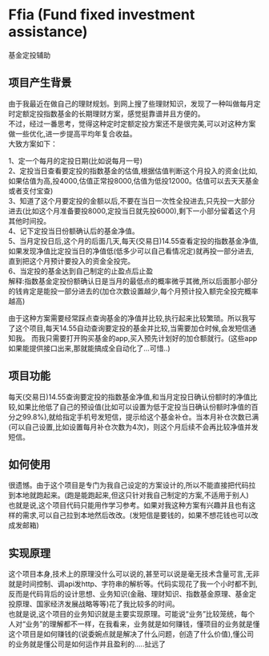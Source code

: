 # Ffia (Fund fixed investment assistance) 
基金定投辅助

## 项目产生背景  
由于我最近在做自己的理财规划。到网上搜了些理财知识，发现了一种叫做每月定时定额定投指数基金的长期理财方案，感觉挺靠谱并且方便的。      
不过，经过一番思考，觉得这种定时定额定投方案还不是很完美,可以对这种方案做一些优化,进一步提高平均年复合收益。  
大致方案如下： 

1、定一个每月的定投日期(比如说每月一号)  
2、定投当日查看要定投的指数基金的估值,根据估值判断这个月投入的资金(比如,如果估值为高,投4000,估值正常投8000,估值为低投12000。估值可以去天天基金或者支付宝查)  
3、知道了这个月要定投的金额以后,不要在当日一次性全投进去,只先投一大部分进去(比如这个月准备要投8000,定投当日就先投6000),剩下一小部分留着这个月其他时间投。  
4、记下定投当日份额确认后的基金净值。  
5、当月定投日后,这个月的后面几天,每天(交易日)14.55查看定投的指数基金净值,如果发现净值比定投当日的净值低(低多少可以自己看情况定)就再投一部分进去,直到把这个月预计要投入的资金全投完。  
6、当定投的基金达到自己制定的止盈点后止盈    
解释:指数基金定投份额确认日是当月的最低点的概率微乎其微,所以后面那小部分的钱肯定是能投一部分进去的(加仓次数设置越少,每个月预计投入额完全投完概率越高)

由于这种方案需要经常踩点查询基金的净值并比较,执行起来比较繁琐。所以我写了这个项目,每天14.55自动查询要定投的基金并比较,当需要加仓时候,会发短信通知我。
而我只需要打开购买基金的app,买入预先计划好的加仓额就行。(这些app如果能提供接口出来,那就能搞成全自动化了...可惜..)

## 项目功能
每天(交易日)14.55查询要定投的指数基金净值,和当月定投日确认份额时的净值比较,如果比他低了自己的预设值(比如可以设置为低于定投当日确认份额时净值的百分之99.8%),就给指定手机号发短信，提示给这个基金补仓。当本月补仓次数已满(可以自己设置,比如设置每月补仓次数为4次)，则这个月后续不会再比较净值并发短信。

## 如何使用
很遗憾。由于这个项目是专门为我自己设定的方案设计的,所以不能直接把代码拉到本地就跑起来。(跑是能跑起来,但这只针对我自己制定的方案,不适用于别人)  
也就是说,这个项目代码只能用作学习参考。如果对我这种方案有兴趣并且也有这样的需求,可以自己拉到本地然后改改。(发短信是要钱的，如果不想花钱也可以改成发邮箱)  

## 实现原理
这个项目本身,技术上的原理没什么可以说的,甚至可以说是毫无技术含量可言,无非就是时间控制、调api发http、字符串的解析等。代码实现花了我一个小时都不到,反而是代码背后的设计思想、业务知识(金融、理财知识、指数基金原理、基金定投原理、国家经济发展战略等等)花了我比较多的时间。  
也就是说,这个项目的业务知识就是主要实现原理。可能说“业务”比较笼统，每个人对“业务”的理解都不一样，在我看来，业务就是如何赚钱，懂项目的业务就是懂这个项目是如何赚钱的(说委婉点就是解决了什么问题，创造了什么价值),懂公司的业务就是懂公司是如何运作并且盈利的.....扯远了


